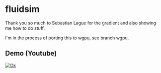 # fluidsim

Thank you so much to Sebastian Lague for the gradient and also showing me how
to do stuff.

I'm in the process of porting this to wgpu, see branch wgpu.

## Demo (Youtube)

[![Ok](https://img.youtube.com/vi/D17G4Rgh_oA/0.jpg)](https://www.youtube.com/watch?v=D17G4Rgh_oA)
